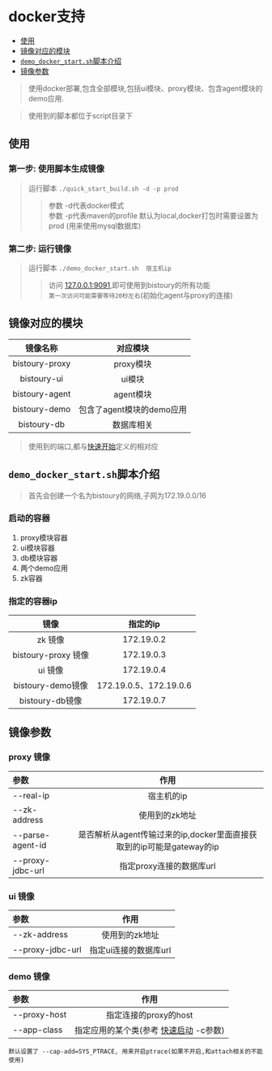 # docker支持
* [使用](#使用)
* [镜像对应的模块](#镜像对应的模块)
* [`demo_docker_start.sh`脚本介绍](#demo_docker_startsh脚本介绍)
* [镜像参数](#镜像参数)

> 使用docker部署,包含全部模块,包括ui模块、proxy模块、包含agent模块的demo应用.

> 使用到的脚本都位于script目录下

## 使用
### 第一步: 使用脚本生成镜像 
> 运行脚本 `./quick_start_build.sh -d -p prod`
>> 参数 -d代表docker模式  
>> 参数 -p代表maven的profile 默认为local,docker打包时需要设置为prod (用来使用mysql数据库)

### 第二步: 运行镜像
> 运行脚本 `./demo_docker_start.sh  宿主机ip`
>> 访问 [127.0.0.1:9091](http://127.0.0.1:9091/),即可使用到bistoury的所有功能  
`第一次访问可能需要等待20秒左右`(初始化agent与proxy的连接)

## 镜像对应的模块
|镜像名称|对应模块|
|:---:|:---:|
|bistoury-proxy|proxy模块|
|bistoury-ui|ui模块|
|bistoury-agent|agent模块|
|bistoury-demo|包含了agent模块的demo应用|
|bistoury-db|数据库相关|

> 使用到的端口,都与[快速开始](https://github.com/qunarcorp/bistoury/blob/master/docs/cn/quick_start.md)定义的相对应


## `demo_docker_start.sh`脚本介绍
> 首先会创建一个名为bistoury的网络,子网为172.19.0.0/16

### 启动的容器
1. proxy模块容器
2. ui模块容器
3. db模块容器
4. 两个demo应用
5. zk容器

### 指定的容器ip
|镜像|指定的ip|
|:---:|:---:|
|zk 镜像|172.19.0.2|
|bistoury-proxy 镜像|172.19.0.3|
|ui 镜像|172.19.0.4|
|bistoury-demo镜像|172.19.0.5、172.19.0.6|
|bistoury-db镜像|172.19.0.7|

## 镜像参数
###  proxy 镜像
    
|参数|作用|
|:---|:---:|
|--real-ip|宿主机的ip|
|--zk-address|使用到的zk地址|  
|--parse-agent-id|是否解析从agent传输过来的ip,docker里面直接获取到的ip可能是gateway的ip|
|--proxy-jdbc-url|指定proxy连接的数据库url|
### ui 镜像
    
|参数|作用|
|:---|:---:|
|--zk-address|使用到的zk地址|
|--proxy-jdbc-url|指定ui连接的数据库url|  

### demo 镜像

|参数|作用|
|:---|:---:|
|--proxy-host|指定连接的proxy的host|
|--app-class|指定应用的某个类(参考 [快速启动](https://github.com/qunarcorp/bistoury/blob/master/docs/cn/quick_start.md#%E5%90%AF%E5%8A%A8%E5%8F%82%E6%95%B0) -c参数)|  

`默认设置了 --cap-add=SYS_PTRACE, 用来开启ptrace(如果不开启,和attach相关的不能使用)`

